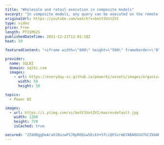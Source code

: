 ```yaml
---
title: "Wholesale and retail execution in composite models"
excerpt: "In composite models, any query can be executed on the remote model (wholesale execution) or by mixing local and remote engines together (retail execution). This video describes the differences between the wholesale and retail modes in composite models.\r Article and download: https://sql.bi/736550?aff=yt"
originalUrl: https://youtube.com/watch?v=beSY3VotZVI
type: video
price: Free
length: PT31M52S
publishedDateTime: 2021-12-21T12:01:18Z
heat: 50

featuredContent: "<iframe width=\"800\" height=\"500\" frameborder=\"0\" src=\"https://www.youtube.com/embed/beSY3VotZVI\" allow=\"accelerometer; autoplay; encrypted-media; gyroscope; picture-in-picture\" allowfullscreen></iframe>"

provider:
  name: SQLBI
  domain: sqlbi.com
  images:
    - url: https://everyday-cc.github.io/powerbi/assets/images/organizations/sqlbi.com-50x50.jpg
      width: 50
      height: 50

topics:
  - Power BI

images:
  - url: https://i.ytimg.com/vi/beSY3VotZVI/maxresdefault.jpg
    width: 1280
    height: 720
    isCached: true

secured: "2ZddBggDeAraOJ8uzwP1J0pR6Qsw5EckV+5fciQFSvrmD7ABA0GSU7GCZkbANikffq6TtNWT1Lmdw3PPeFsZqML4p+KfWDGCH1IIjtl1aZlahEza0haOdeCKest2n8TxuaE17gu64f/mg87y7ItymAMnIMuQeP2Ge9Sq1H+S7QmZhmAUUcs38Oqq6cD2eaACeLnkVbAj+nOMFbJrpsQnOOCiy3nXNX37ukAu1v0SOEL2z6zKdZXtkVBJwIdidw5fcbdL0TyGHisgH0iuh35MCmUkQ8NdED6Sxv+yPws9fhba8+ABnxkElgl6ozYSdpMy7vIupI6XQ4lWtNNRjCj5UkDn7S663CmrBpDKIN/uhAguYH71a3Wd0aDtSjKG8uD3KpRTQpjXsbGljTwSHwvUz9933hwI6eaCFhIw6s/Q06c=;bYbjhfp4Bauzngn062n9zQ=="
---
```


